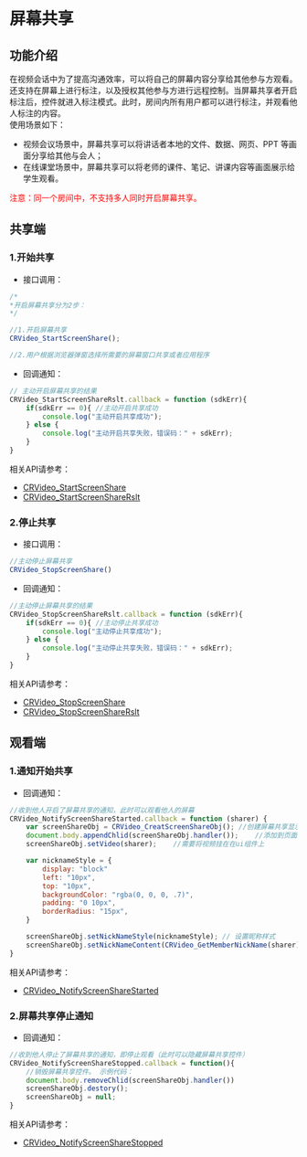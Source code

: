 # 屏幕共享 

## 功能介绍

在视频会话中为了提高沟通效率，可以将自己的屏幕内容分享给其他参与方观看。还支持在屏幕上进行标注，以及授权其他参与方进行远程控制。当屏幕共享者开启标注后，控件就进入标注模式。此时，房间内所有用户都可以进行标注，并观看他人标注的内容。  
使用场景如下：
* 视频会议场景中，屏幕共享可以将讲话者本地的文件、数据、网页、PPT 等画面分享给其他与会人；
* 在线课堂场景中，屏幕共享可以将老师的课件、笔记、讲课内容等画面展示给学生观看。

<font color="#FF0000">注意：同一个房间中，不支持多人同时开启屏幕共享。</font>



## 共享端

<h3 id=startshare>1.开始共享</h3>

- 接口调用：

```js  
/*
*开启屏幕共享分为2步：
*/

//1.开启屏幕共享
CRVideo_StartScreenShare();

//2.用户根据浏览器弹窗选择所需要的屏幕窗口共享或者应用程序
```

- 回调通知：

```js
// 主动开启屏幕共享的结果
CRVideo_StartScreenShareRslt.callback = function (sdkErr){
    if(sdkErr == 0){ //主动开启共享成功
        console.log("主动开启共享成功");
    } else {
        console.log("主动开启共享失败，错误码：" + sdkErr);
    }
}
```

相关API请参考：
 * [CRVideo_StartScreenShare](API.md#CRVideo_StartScreenShare)
 * [CRVideo_StartScreenShareRslt](API.md#CRVideo_StartScreenShareRslt)


<h3 id=stopshare>2.停止共享</h3>


- 接口调用：

```js
//主动停止屏幕共享
CRVideo_StopScreenShare()
```

- 回调通知：

```js
//主动停止屏幕共享的结果
CRVideo_StopScreenShareRslt.callback = function (sdkErr){
    if(sdkErr == 0){ //主动停止共享成功
        console.log("主动停止共享成功");
    } else {
        console.log("主动停止共享失败，错误码：" + sdkErr);
    }
}

```

相关API请参考：
 * [CRVideo_StopScreenShare](API.md#CRVideo_StopScreenShare)
 * [CRVideo_StopScreenShareRslt](API.md#CRVideo_StopScreenShareRslt)
 


## 观看端

<h3 id=notifyStart>1.通知开始共享</h3>


- 回调通知：

```js
//收到他人开启了屏幕共享的通知，此时可以观看他人的屏幕
CRVideo_NotifyScreenShareStarted.callback = function (sharer) {
    var screenShareObj = CRVideo_CreatScreenShareObj(); //创建屏幕共享显示组件
    document.body.appendChlid(screenShareObj.handler());    //添加到页面任意位置
    screenShareObj.setVideo(sharer);    //需要将视频挂在在ui组件上

    var nicknameStyle = {
        display: "block"
        left: "10px",
        top: "10px",
        backgroundColor: "rgba(0, 0, 0, .7)",
        padding: "0 10px",
        borderRadius: "15px",
    }

    screenShareObj.setNickNameStyle(nicknameStyle); // 设置昵称样式
    screenShareObj.setNickNameContent(CRVideo_GetMemberNickName(sharer) + "'s screen"); //设置昵称
}
```

相关API请参考：
 * [CRVideo_NotifyScreenShareStarted](API.md#CRVideo_NotifyScreenShareStarted)

 
<h3 id=notifyStop>2.屏幕共享停止通知</h3>

- 回调通知：

```js
//收到他人停止了屏幕共享的通知，即停止观看（此时可以隐藏屏幕共享控件）
CRVideo_NotifyScreenShareStopped.callback = function(){
    //销毁屏幕共享控件。 示例代码：
    document.body.removeChlid(screenShareObj.handler())
    screenShareObj.destory();
    screenShareObj = null;
}
```

相关API请参考：
 * [CRVideo_NotifyScreenShareStopped](API.md#CRVideo_NotifyScreenShareStopped)

